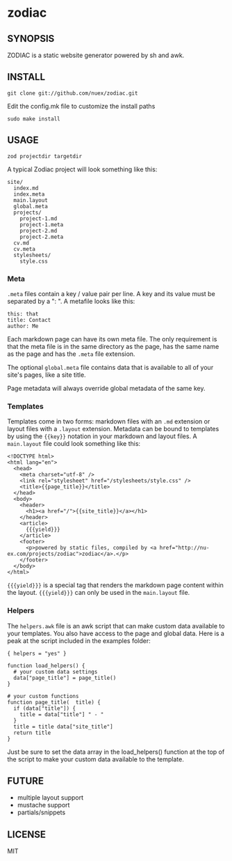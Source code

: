 # zodiac

## SYNOPSIS

ZODIAC is a static website generator powered by sh and awk.

## INSTALL

    git clone git://github.com/nuex/zodiac.git
    
Edit the config.mk file to customize the install paths

    sudo make install

## USAGE

    zod projectdir targetdir

A typical Zodiac project will look something like this:

    site/
      index.md
      index.meta
      main.layout
      global.meta
      projects/
        project-1.md
        project-1.meta
        project-2.md
        project-2.meta
      cv.md
      cv.meta
      stylesheets/
        style.css

### Meta

`.meta` files contain a key / value pair per line. A key and its value must be separated by a ": ". A metafile looks like this:

    this: that
    title: Contact
    author: Me

Each markdown page can have its own meta file. The only requirement is that the meta file is in the same directory as the page, has the same name as the page and has the `.meta` file extension.

The optional `global.meta` file contains data that is available to all of your site's pages, like a site title.

Page metadata will always override global metadata of the same key.

### Templates

Templates come in two forms: markdown files with an `.md` extension or layout files with a `.layout` extension. Metadata can be bound to templates by using the `{{key}}` notation in your markdown and layout files. A `main.layout` file could look something like this:

    <!DOCTYPE html>
    <html lang="en">
      <head>
        <meta charset="utf-8" />
        <link rel="stylesheet" href="/stylesheets/style.css" />
        <title>{{page_title}}</title>
      </head>
      <body>
        <header>
          <h1><a href="/">{{site_title}}</a></h1>
        </header>
        <article>
          {{{yield}}}
        </article>
        <footer>
          <p>powered by static files, compiled by <a href="http://nu-ex.com/projects/zodiac">zodiac</a>.</p>
        </footer>
      </body>
    </html>

`{{{yield}}}` is a special tag that renders the markdown page content within the layout. `{{{yield}}}` can only be used in the `main.layout` file.

### Helpers

The `helpers.awk` file is an awk script that can make custom data available to your templates. You also have access to the page and global data. Here is a peak at the script included in the examples folder:

    { helpers = "yes" }

    function load_helpers() {
      # your custom data settings
      data["page_title"] = page_title()
    }

    # your custom functions
    function page_title(  title) {
      if (data["title"]) {
        title = data["title"] " - "
      }
      title = title data["site_title"]
      return title
    }

Just be sure to set the data array in the load_helpers() function at the top of the script to make your custom data available to the template.

## FUTURE

- multiple layout support
- mustache support
- partials/snippets

## LICENSE

MIT
